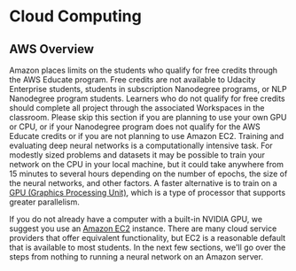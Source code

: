 # Cloud Computing


## AWS Overview


Amazon places limits on the students who qualify for free credits through the AWS Educate program. Free credits are not available to Udacity Enterprise students, students in subscription Nanodegree programs, or NLP Nanodegree program students. Learners who do not qualify for free credits should complete all project through the associated Workspaces in the classroom.
Please skip this section if you are planning to use your own GPU or CPU, or if your Nanodegree program does not qualify for the AWS Educate credits or if you are not planning to use Amazon EC2.
Training and evaluating deep neural networks is a computationally intensive task. For modestly sized problems and datasets it may be possible to train your network on the CPU in your local machine, but it could take anywhere from 15 minutes to several hours depending on the number of epochs, the size of the neural networks, and other factors. A faster alternative is to train on a [GPU (Graphics Processing Unit)](https://en.wikipedia.org/wiki/Graphics_processing_unit), which is a type of processor that supports greater parallelism.

If you do not already have a computer with a built-in NVIDIA GPU, we suggest you use an [Amazon EC2](https://aws.amazon.com/ko/ec2/) instance. There are many cloud service providers that offer equivalent functionality, but EC2 is a reasonable default that is available to most students. In the next few sections, we'll go over the steps from nothing to running a neural network on an Amazon server.


